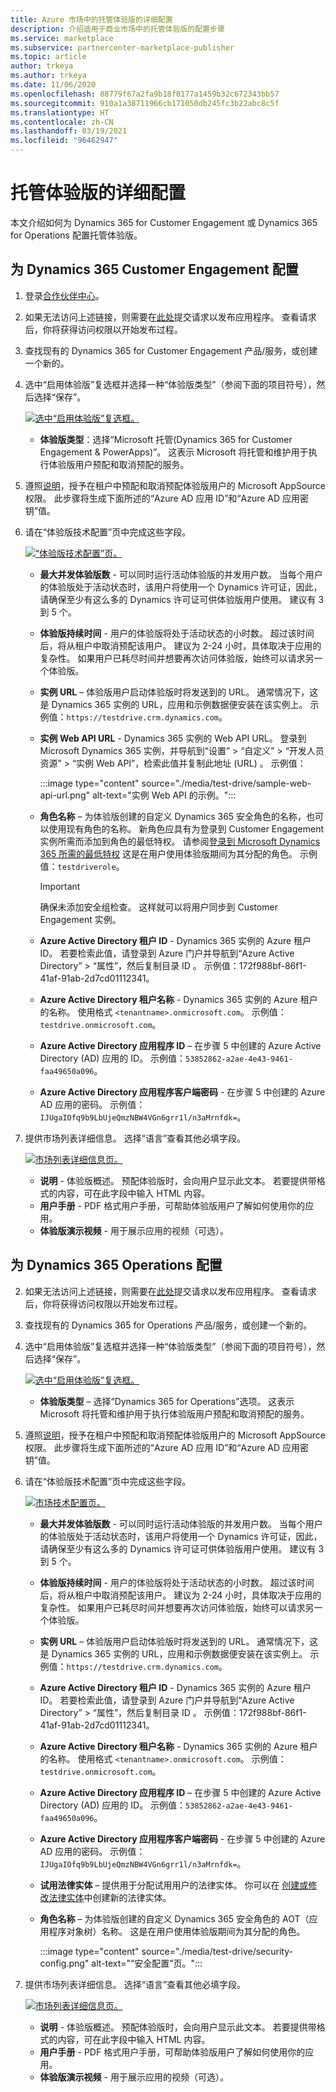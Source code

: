 ```yaml
---
title: Azure 市场中的托管体验版的详细配置
description: 介绍适用于商业市场中的托管体验版的配置步骤
ms.service: marketplace
ms.subservice: partnercenter-marketplace-publisher
ms.topic: article
author: trkeya
ms.author: trkeya
ms.date: 11/06/2020
ms.openlocfilehash: 88779f67a2fa9b18f0177a1459b32c672343bb57
ms.sourcegitcommit: 910a1a38711966cb171050db245fc3b22abc8c5f
ms.translationtype: HT
ms.contentlocale: zh-CN
ms.lasthandoff: 03/19/2021
ms.locfileid: "96462947"
---
```

# <a name="detailed-configuration-for-hosted-test-drives"></a>托管体验版的详细配置

本文介绍如何为 Dynamics 365 for Customer Engagement 或 Dynamics 365 for Operations 配置托管体验版。

## <a name="configure-for-dynamics-365-customer-engagement"></a>为 Dynamics 365 Customer Engagement 配置

1. 登录[合作伙伴中心](https://partner.microsoft.com/)。
2. 如果无法访问上述链接，则需要在[此处](https://appsource.microsoft.com/partners/list-an-app)提交请求以发布应用程序。 查看请求后，你将获得访问权限以开始发布过程。
3. 查找现有的 Dynamics 365 for Customer Engagement 产品/服务，或创建一个新的。
4. 选中“启用体验版”复选框并选择一种“体验版类型”（参阅下面的项目符号），然后选择“保存”。

    [![选中“启用体验版”复选框。](media/test-drive/enable-test-drive-check-box.png)](media/test-drive/enable-test-drive-check-box.png#lightbox)

    - **体验版类型**：选择“Microsoft 托管(Dynamics 365 for Customer Engagement & PowerApps)”。 这表示 Microsoft 将托管和维护用于执行体验版用户预配和取消预配的服务。

5. 遵照[说明](./test-drive-azure-subscription-setup.md)，授予在租户中预配和取消预配体验版用户的 Microsoft AppSource 权限。 此步骤将生成下面所述的“Azure AD 应用 ID”和“Azure AD 应用密钥”值。 
6. 请在“体验版技术配置”页中完成这些字段。

    [![“体验版技术配置”页。](media/test-drive/technical-config-details.png)](media/test-drive/technical-config-details.png#lightbox)

    - **最大并发体验版数** - 可以同时运行活动体验版的并发用户数。 当每个用户的体验版处于活动状态时，该用户将使用一个 Dynamics 许可证，因此，请确保至少有这么多的 Dynamics 许可证可供体验版用户使用。 建议有 3 到 5 个。
    - **体验版持续时间** - 用户的体验版将处于活动状态的小时数。 超过该时间后，将从租户中取消预配该用户。 建议为 2-24 小时，具体取决于应用的复杂性。 如果用户已耗尽时间并想要再次访问体验版，始终可以请求另一个体验版。
    - **实例 URL** – 体验版用户启动体验版时将发送到的 URL。 通常情况下，这是 Dynamics 365 实例的 URL，应用和示例数据便安装在该实例上。 示例值：`https://testdrive.crm.dynamics.com`。
    - **实例 Web API URL** - Dynamics 365 实例的 Web API URL。 登录到 Microsoft Dynamics 365 实例，并导航到“设置” > “自定义” > “开发人员资源” > “实例 Web API”，检索此值并复制此地址 (URL)   。 示例值：

        :::image type="content" source="./media/test-drive/sample-web-api-url.png" alt-text="实例 Web API 的示例。":::

    - **角色名称** – 为体验版创建的自定义 Dynamics 365 安全角色的名称，也可以使用现有角色的名称。 新角色应具有为登录到 Customer Engagement 实例所需而添加到角色的最低特权。 请参阅[登录到 Microsoft Dynamics 365 所需的最低特权](https://community.dynamics.com/crm/b/crminogic/archive/2016/11/24/minimum-privileges-required-to-login-microsoft-dynamics-365) 这是在用户使用体验版期间为其分配的角色。 示例值：`testdriverole`。
    
        > [!IMPORTANT]
        > 确保未添加安全组检查。 这样就可以将用户同步到 Customer Engagement 实例。

    - **Azure Active Directory 租户 ID** - Dynamics 365 实例的 Azure 租户 ID。 若要检索此值，请登录到 Azure 门户并导航到“Azure Active Directory” > “属性”，然后复制目录 ID 。 示例值：172f988bf-86f1-41af-91ab-2d7cd01112341。
    - **Azure Active Directory 租户名称** - Dynamics 365 实例的 Azure 租户的名称。 使用格式 `<tenantname>.onmicrosoft.com`。 示例值：`testdrive.onmicrosoft.com`。
    - **Azure Active Directory 应用程序 ID** – 在步骤 5 中创建的 Azure Active Directory (AD) 应用的 ID。 示例值：`53852862-a2ae-4e43-9461-faa49650a096`。
    - **Azure Active Directory 应用程序客户端密码** - 在步骤 5 中创建的 Azure AD 应用的密码。 示例值：`IJUgaIOfq9b9LbUjeQmzNBW4VGn6grr1l/n3aMrnfdk=`。

7. 提供市场列表详细信息。 选择“语言”查看其他必填字段。

    [![市场列表详细信息页。](media/test-drive/marketplace-listing-details.png)](media/test-drive/marketplace-listing-details.png#lightbox)

    - **说明** - 体验版概述。 预配体验版时，会向用户显示此文本。 若要提供带格式的内容，可在此字段中输入 HTML 内容。
    - **用户手册** - PDF 格式用户手册，可帮助体验版用户了解如何使用你的应用。
    - **体验版演示视频** - 用于展示应用的视频（可选）。

## <a name="configure-for-dynamics-365-operations"></a>为 Dynamics 365 Operations 配置

2. 如果无法访问上述链接，则需要在[此处](https://appsource.microsoft.com/partners/list-an-app)提交请求以发布应用程序。 查看请求后，你将获得访问权限以开始发布过程。
3. 查找现有的 Dynamics 365 for Operations 产品/服务，或创建一个新的。
4. 选中“启用体验版”复选框并选择一种“体验版类型”（参阅下面的项目符号），然后选择“保存”。

    [![选中“启用体验版”复选框。](media/test-drive/enable-test-drive-check-box-operations.png)](media/test-drive/enable-test-drive-check-box-operations.png#lightbox)

    - **体验版类型** – 选择“Dynamics 365 for Operations”选项。 这表示 Microsoft 将托管和维护用于执行体验版用户预配和取消预配的服务。

5. 遵照[说明](https://github.com/Microsoft/AppSource/blob/master/Microsoft%20Hosted%20Test%20Drive/Setup-your-Azure-subscription-for-Dynamics365-Microsoft-Hosted-Test-Drives.md)，授予在租户中预配和取消预配体验版用户的 Microsoft AppSource 权限。 此步骤将生成下面所述的“Azure AD 应用 ID”和“Azure AD 应用密钥”值。 
6. 请在“体验版技术配置”页中完成这些字段。

    [![市场技术配置页。](media/test-drive/technical-config-details.png)](media/test-drive/technical-config-details.png#lightbox)

    - **最大并发体验版数** - 可以同时运行活动体验版的并发用户数。 当每个用户的体验版处于活动状态时，该用户将使用一个 Dynamics 许可证，因此，请确保至少有这么多的 Dynamics 许可证可供体验版用户使用。 建议有 3 到 5 个。
    - **体验版持续时间** - 用户的体验版将处于活动状态的小时数。 超过该时间后，将从租户中取消预配该用户。 建议为 2-24 小时，具体取决于应用的复杂性。 如果用户已耗尽时间并想要再次访问体验版，始终可以请求另一个体验版。
    - **实例 URL** – 体验版用户启动体验版时将发送到的 URL。 通常情况下，这是 Dynamics 365 实例的 URL，应用和示例数据便安装在该实例上。 示例值：`https://testdrive.crm.dynamics.com`。
    - **Azure Active Directory 租户 ID** - Dynamics 365 实例的 Azure 租户 ID。 若要检索此值，请登录到 Azure 门户并导航到“Azure Active Directory” > “属性”，然后复制目录 ID 。 示例值：172f988bf-86f1-41af-91ab-2d7cd01112341。
    - **Azure Active Directory 租户名称** - Dynamics 365 实例的 Azure 租户的名称。 使用格式 `<tenantname>.onmicrosoft.com`。 示例值：`testdrive.onmicrosoft.com`。
    - **Azure Active Directory 应用程序 ID** – 在步骤 5 中创建的 Azure Active Directory (AD) 应用的 ID。 示例值：`53852862-a2ae-4e43-9461-faa49650a096`。
    - **Azure Active Directory 应用程序客户端密码** - 在步骤 5 中创建的 Azure AD 应用的密码。 示例值：`IJUgaIOfq9b9LbUjeQmzNBW4VGn6grr1l/n3aMrnfdk=`。
    - **试用法律实体** – 提供用于分配试用用户的法律实体。 你可以在 [创建或修改法律实体](/dynamicsax-2012/appuser-itpro/create-or-modify-a-legal-entity)中创建新的法律实体。
    - **角色名称** – 为体验版创建的自定义 Dynamics 365 安全角色的 AOT（应用程序对象树）名称。 这是在用户使用体验版期间为其分配的角色。

        :::image type="content" source="./media/test-drive/security-config.png" alt-text="“安全配置”页。":::

7. 提供市场列表详细信息。 选择“语言”查看其他必填字段。

    [![市场列表详细信息页。](media/test-drive/marketplace-listing-details.png)](media/test-drive/marketplace-listing-details.png#lightbox)

    - **说明** - 体验版概述。 预配体验版时，会向用户显示此文本。 若要提供带格式的内容，可在此字段中输入 HTML 内容。
    - **用户手册** - PDF 格式用户手册，可帮助体验版用户了解如何使用你的应用。
    - **体验版演示视频** - 用于展示应用的视频（可选）。

<!--
## Next steps

- [Set up your Azure subscription](test-drive-azure-subscription-setup.md) -->